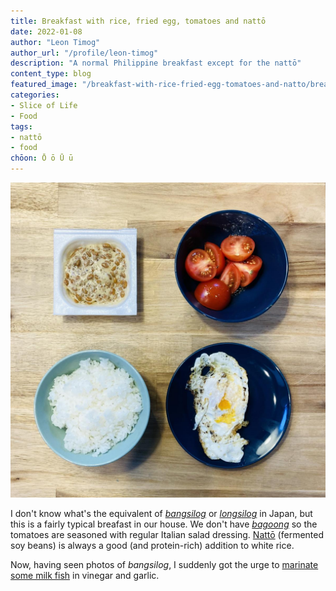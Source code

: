 ```yaml
---
title: Breakfast with rice, fried egg, tomatoes and nattō
date: 2022-01-08
author: "Leon Timog"
author_url: "/profile/leon-timog"
description: "A normal Philippine breakfast except for the nattō"
content_type: blog
featured_image: "/breakfast-with-rice-fried-egg-tomatoes-and-natto/breakfast-rice-fried-egg-tomatoes-natto.jpg"
categories:
- Slice of Life
- Food
tags:
- nattō
- food
chōon: Ō ō Ū ū
---
```

![Nattō, tomatoes, fried egg and rice](breakfast-rice-fried-egg-tomatoes-natto.jpg "Nattō, tomatoes, fried egg and rice")

I don't know what's the equivalent of *[bangsilog](https://www.tagaloglang.com/bangsilog/)* or *[longsilog](https://www.angsarap.net/2015/07/20/longsilog/)* in Japan, but this is a fairly typical breafast in our house. We don't have *[bagoong](https://www.sarahlynnpablo.com/blog/2019/7/18/how-to-make-bagoong)* so the tomatoes are seasoned with regular Italian salad dressing. [Nattō](/how-to-make-natto-toast/) (fermented soy beans) is always a good (and protein-rich) addition to white rice.

Now, having seen photos of *bangsilog*, I suddenly got the urge to [marinate some milk fish](http://www.pinaycookingcorner.com/2012/02/daing-na-bangus-milkfish-marinated-in.html) in vinegar and garlic.
